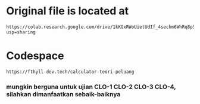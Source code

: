 # Original file is located at
    https://colab.research.google.com/drive/1kKGxRWoUietUdIf_4sechm6WhRq8p5UX?usp=sharing
# Codespace
    https://fthyll-dev.tech/calculator-teori-peluang
### mungkin berguna untuk ujian CLO-1 CLO-2 CLO-3 CLO-4, silahkan dimanfaatkan sebaik-baiknya
